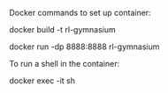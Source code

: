 Docker commands to set up container:

docker build -t rl-gymnasium

docker run -dp 8888:8888 rl-gymnasium


To run a shell in the container:

docker exec -it <mycontainer> sh
